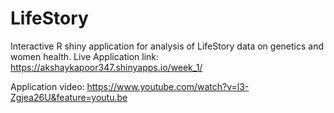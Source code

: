 # LifeStory
Interactive R shiny application for analysis of LifeStory data on genetics and women health. Live Application link:  https://akshaykapoor347.shinyapps.io/week_1/

Application video: https://www.youtube.com/watch?v=l3-Zgjea26U&feature=youtu.be

